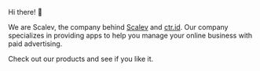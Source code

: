 Hi there! 👋

We are Scalev, the company behind [Scalev](https://scalev.id) and [ctr.id](https://ctr.id). Our company specializes in providing apps to help you manage your online business with paid advertising.

Check out our products and see if you like it.
